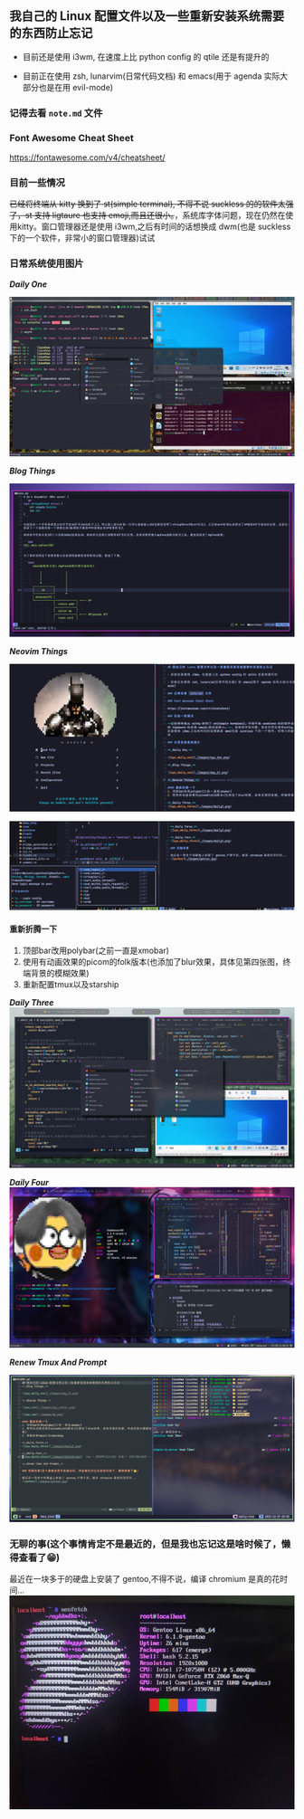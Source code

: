 ## 我自己的 Linux 配置文件以及一些重新安装系统需要的东西防止忘记

- 目前还是使用 i3wm, 在速度上比 python config 的 qtile 还是有提升的

- 目前正在使用 zsh, lunarvim(日常代码文档) 和 emacs(用于 agenda 实际大部分也是在用 evil-mode)

### 记得去看 `note.md` 文件

### Font Awesome Cheat Sheet

https://fontawesome.com/v4/cheatsheet/

### 目前一些情况

~~已经将终端从 kitty 换到了 st(simple terminal), 不得不说 suckless 的的软件太强了，st 支持 ligtaure 也支持 emoji,而且还很小。~~，系统库字体问题，现在仍然在使用kitty。窗口管理器还是使用 i3wm,之后有时间的话想换成 dwm(也是 suckless 下的一个软件，非常小的窗口管理器)试试

### 日常系统使用图片

**_Daily One_**

![sys_daily_one](./images/sys_two.png)

**_Blog Things_**

![sys_daily_one](./images/day_fi.png)

**_Neovim Things_**

![sys_vim](./images/sys_editor.png)

![sys_vim](./images/dy.png)

#### 重新折腾一下
1. 顶部bar改用polybar(之前一直是xmobar)
2. 使用有动画效果的picom的folk版本(也添加了blur效果，具体见第四张图，终端背景的模糊效果)
3. 重新配置tmux以及starship

**_Daily Three_**
![sys_daily_three](./images/daily3.png)

**_Daily Four_**
![sys_daily_three](./images/daily4.png)

**_Renew Tmux And Prompt_**

![](./images/nowaf.png)

### 无聊的事(这个事情肯定不是最近的，但是我也忘记这是啥时候了，懒得查看了😁)

最近在一块多于的硬盘上安装了 gentoo,不得不说，编译 chromium 是真的花时间...
![gentoo](./images/gentoo.jpg)
